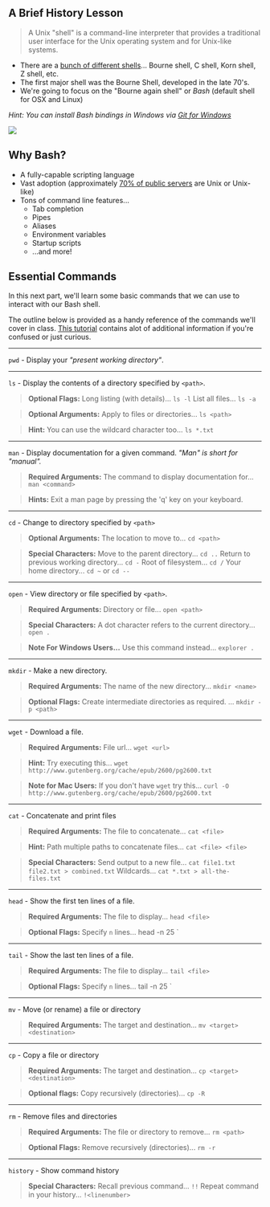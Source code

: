 ## A Brief History Lesson

> A Unix "shell" is a command-line interpreter that provides a traditional user interface for the Unix operating system and for Unix-like systems.

* There are a [bunch of different shells](http://www.ibm.com/developerworks/library/l-linux-shells/figure1.gif)... Bourne shell, C shell, Korn shell, Z shell, etc.
* The first major shell was the Bourne Shell, developed in the late 70's.
* We're going to focus on the "Bourne again shell" or _Bash_ (default shell for OSX and Linux)

_Hint: You can install Bash bindings in Windows via [Git for Windows](https://git-for-windows.github.io/)_

![](./images/bash.png)



## Why Bash?

* A fully-capable scripting language
* Vast adoption (approximately [70% of public servers](https://en.wikipedia.org/wiki/Usage_share_of_operating_systems#Public_servers_on_the_Internet) are Unix or Unix-like)
* Tons of command line features...
    * Tab completion
    * Pipes
    * Aliases
    * Environment variables
    * Startup scripts
    * ...and more!



## Essential Commands

In this next part, we'll learn some basic commands that we can use to interact with our Bash shell.

The outline below is provided as a handy reference of the commands we'll cover in class. [This tutorial](http://programminghistorian.org/lessons/intro-to-bash) contains alot of additional information if you're confused or just curious.
&nbsp;



---

`pwd` - Display your _"present working directory"_.

---

`ls` - Display the contents of a directory specified by `<path>`.
> __Optional Flags:__
> Long listing (with details)... `ls -l`
> List all files... `ls -a`

> __Optional Arguments:__
> Apply to files or directories... `ls <path>`

> __Hint:__
> You can use the wildcard character too... `ls *.txt`

---

`man` - Display documentation for a given command. _"Man" is short for "manual"._

> __Required Arguments:__
> The command to display documentation for... `man <command>`

> __Hints:__
> Exit a man page by pressing the 'q' key on your keyboard.

---

`cd` - Change to directory specified by `<path>`

> __Optional Arguments:__
> The location to move to... `cd <path>`

> __Special Characters:__
> Move to the parent directory... `cd ..`
> Return to previous working directory... `cd -`
> Root of filesystem... `cd /`
> Your home directory... `cd ~` or `cd --`

---

`open` - View directory or file specified by `<path>`.

> __Required Arguments:__
> Directory or file... `open <path>`

> __Special Characters:__
> A dot character refers to the current directory... `open .`

> __Note For Windows Users...__
> Use this command instead... `explorer .`

---

`mkdir` - Make a new directory.

> __Required Arguments:__
> The name of the new directory... `mkdir <name>`

> __Optional Flags:__
> Create intermediate directories as required. ... `mkdir -p <path>`

---

`wget` - Download a file.

> __Required Arguments:__
> File url... `wget <url>`

> __Hint:__
> Try executing this... `wget http://www.gutenberg.org/cache/epub/2600/pg2600.txt`

> __Note for Mac Users:__
> If you don't have `wget` try this... `curl -O  http://www.gutenberg.org/cache/epub/2600/pg2600.txt`

---

`cat` - Concatenate and print files

> __Required Arguments:__
> The file to concatenate... `cat <file>`

> __Hint:__
> Path multiple paths to concatenate files... `cat <file> <file>`

> __Special Characters:__
> Send output to a new file... `cat file1.txt file2.txt > combined.txt`
> Wildcards... `cat *.txt > all-the-files.txt`

---

`head` - Show the first ten lines of a file.

> __Required Arguments:__
> The file to display... `head <file>`

> __Optional Flags:__
> Specify `n` lines... head -n 25 <file>`

---

`tail` - Show the last ten lines of a file.

> __Required Arguments:__
> The file to display... `tail <file>`

> __Optional Flags:__
> Specify `n` lines... tail -n 25 <file>`

---

`mv` - Move (or rename) a file or directory

> __Required Arguments:__
> The target and destination... `mv <target> <destination>`

---

`cp` - Copy a file or directory

> __Required Arguments:__
> The target and destination... `cp <target> <destination>`

> __Optional flags:__
> Copy recursively (directories)... `cp -R`

---

`rm` - Remove files and directories

> __Required Arguments:__
> The file or directory to remove... `rm <path>`

> __Optional Flags:__
> Remove recursively (directories)... `rm -r`

---

`history` - Show command history
> __Special Characters:__
> Recall previous command... `!!`
> Repeat command in your history... `!<linenumber>` 
